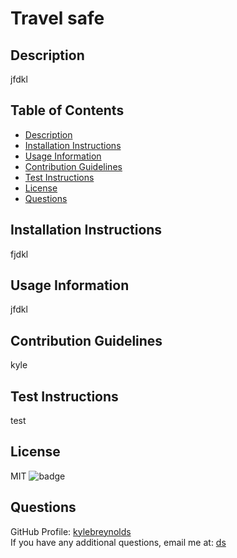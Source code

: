 # Travel safe

  ## Description
  jfdkl

  ## Table of Contents

  * [Description](#description)
  * [Installation Instructions](#installation-instructions)
  * [Usage Information](#usage-information)
  * [Contribution Guidelines](#contribution-guidelines)
  * [Test Instructions](#test-instructions)
  * [License](#license)
  * [Questions](#questions)

  ## Installation Instructions
  fjdkl

  ## Usage Information
  jfdkl

  ## Contribution Guidelines
  kyle

  ## Test Instructions
  test

  ## License
  MIT
  ![badge](https://img.shields.io/badge/license-MIT-important)

  ## Questions
  GitHub Profile: <a href='https://github.com/kylebreynolds'>kylebreynolds</a><br>
  If you have any additional questions, email me at: <a href='mailto:ds'>ds</a>
